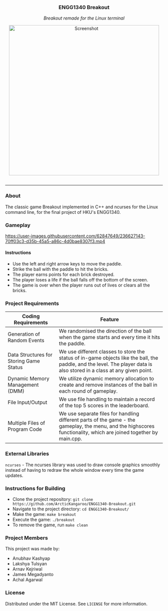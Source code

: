 <br/>
<div align="center">
  <h3 align="center">ENGG1340 Breakout</h3>
  <p align="center"><i>Breakout remade for the Linux terminal</i></p>
  <img width="480" height="480" src="https://user-images.githubusercontent.com/62847649/236564562-6724a29f-6a8e-4140-a952-3a8c48c73d41.png" alt="Screenshot">
</div>

<br/>
<hr/>

### About
The classic game Breakout implemented in C++ and ncurses for the Linux command line, for the final project of HKU's ENGG1340.

### Gameplay
https://user-images.githubusercontent.com/62847649/236627143-70ff03c3-d35b-45a5-a86c-4d0bae8307f3.mp4  

#### Instructions
* Use the left and right arrow keys to move the paddle.  
* Strike the ball with the paddle to hit the bricks. 
* The player earns points for each brick destroyed.
* The player loses a life if the ball falls off the bottom of the screen.
* The game is over when the player runs out of lives or clears all the bricks.

### Project Requirements

| Coding Requirements                      | Feature                                                                                                    |
| ---------------------------------------- | ---------------------------------------------------------------------------------------------------------- |
| Generation of Random Events              | We randomised the direction of the ball when the game starts and every time it hits the paddle.            |   
| Data Structures for Storing Game Status  | We use different classes to store the status of in-game objects like the ball, the paddle, and the level. The player data is also stored in a class at any given point.                                                                                               |
| Dynamic Memory Management (DMM)          | We utilize dynamic memory allocation to create and remove instances of the ball in each round of gameplay. |
| File Input/Output                        | We use file handling to maintain a record of the top 5 scores in the leaderboard.                          |
| Multiple Files of Program Code           | We use separate files for handling different parts of the game - the gameplay, the menu, and the highscores functionality, which are joined together by main.cpp.                                                                                                   |


### External Libraries
`ncurses` - The ncurses library was used to draw console graphics smoothly instead of having to redraw the whole window every time the game updates.

### Instructions for Building
* Clone the project repository: `git clone https://github.com/ArcticKangaroo/ENGG1340-Breakout.git`
* Navigate to the project directory: `cd ENGG1340-Breakout/`
* Make the game: `make breakout`
* Execute the game: `./breakout`
* To remove the game, run `make clean`

### Project Members
This project was made by:
* Anubhav Kashyap  
* Lakshya Tulsyan 
* Arnav Kejriwal  
* James Megadyanto  
* Achal Agarwal
 

### License
Distributed under the MIT License. See `LICENSE` for more information.

